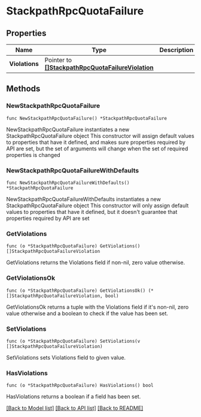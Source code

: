 # StackpathRpcQuotaFailure

## Properties

Name | Type | Description | Notes
------------ | ------------- | ------------- | -------------
**Violations** | Pointer to [**[]StackpathRpcQuotaFailureViolation**](stackpath.rpc.QuotaFailure.Violation.md) |  | [optional] 

## Methods

### NewStackpathRpcQuotaFailure

`func NewStackpathRpcQuotaFailure() *StackpathRpcQuotaFailure`

NewStackpathRpcQuotaFailure instantiates a new StackpathRpcQuotaFailure object
This constructor will assign default values to properties that have it defined,
and makes sure properties required by API are set, but the set of arguments
will change when the set of required properties is changed

### NewStackpathRpcQuotaFailureWithDefaults

`func NewStackpathRpcQuotaFailureWithDefaults() *StackpathRpcQuotaFailure`

NewStackpathRpcQuotaFailureWithDefaults instantiates a new StackpathRpcQuotaFailure object
This constructor will only assign default values to properties that have it defined,
but it doesn't guarantee that properties required by API are set

### GetViolations

`func (o *StackpathRpcQuotaFailure) GetViolations() []StackpathRpcQuotaFailureViolation`

GetViolations returns the Violations field if non-nil, zero value otherwise.

### GetViolationsOk

`func (o *StackpathRpcQuotaFailure) GetViolationsOk() (*[]StackpathRpcQuotaFailureViolation, bool)`

GetViolationsOk returns a tuple with the Violations field if it's non-nil, zero value otherwise
and a boolean to check if the value has been set.

### SetViolations

`func (o *StackpathRpcQuotaFailure) SetViolations(v []StackpathRpcQuotaFailureViolation)`

SetViolations sets Violations field to given value.

### HasViolations

`func (o *StackpathRpcQuotaFailure) HasViolations() bool`

HasViolations returns a boolean if a field has been set.


[[Back to Model list]](../README.md#documentation-for-models) [[Back to API list]](../README.md#documentation-for-api-endpoints) [[Back to README]](../README.md)


